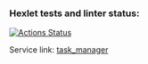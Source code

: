 ### Hexlet tests and linter status:
[![Actions Status](https://github.com/Semeikin-Kirill/python-project-52/actions/workflows/hexlet-check.yml/badge.svg)](https://github.com/Semeikin-Kirill/python-project-52/actions)

Service link: [task_manager](https://task-manager-0h9d.onrender.com)
